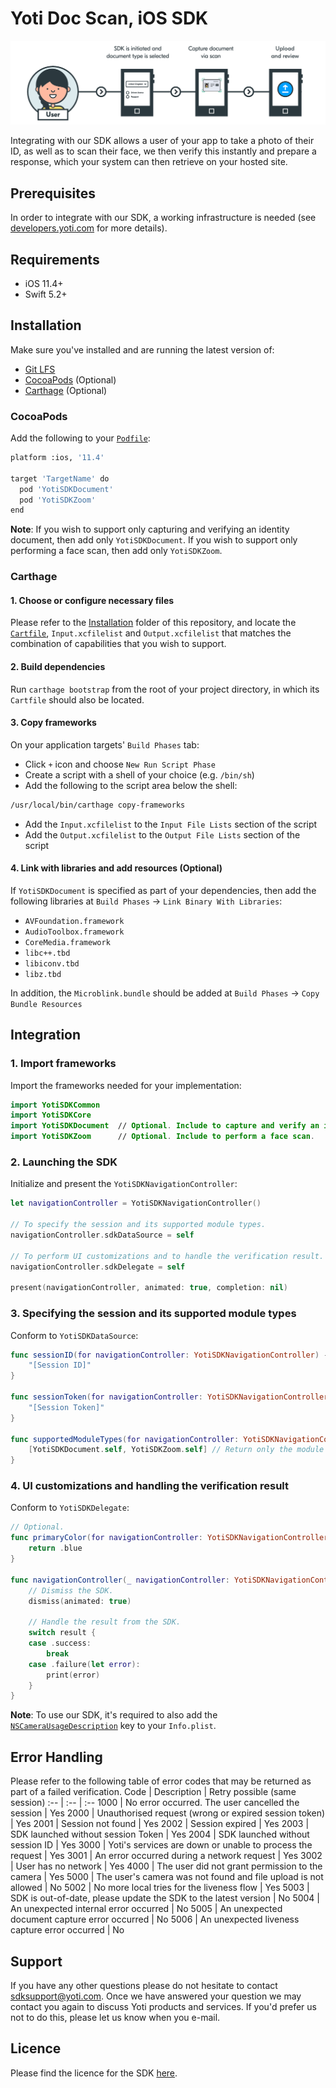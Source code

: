 # Yoti Doc Scan, iOS SDK

![Illustration](./Illustration.png)

Integrating with our SDK allows a user of your app to take a photo of their ID, as well as to scan their face, we then verify this instantly and prepare a response, which your system can then retrieve on your hosted site.

## Prerequisites
In order to integrate with our SDK, a working infrastructure is needed (see [developers.yoti.com](https://developers.yoti.com/yoti-doc-scan/yoti-doc-scan-integration-introduction) for more details).

## Requirements
- iOS 11.4+
- Swift 5.2+

## Installation
Make sure you've installed and are running the latest version of:
- [Git LFS](https://git-lfs.github.com)
- [CocoaPods](https://guides.cocoapods.org/using/getting-started.html) (Optional)
- [Carthage](https://github.com/Carthage/Carthage) (Optional)

### CocoaPods
Add the following to your [`Podfile`](https://guides.cocoapods.org/using/the-podfile.html):
```bash
platform :ios, '11.4'

target 'TargetName' do
  pod 'YotiSDKDocument'
  pod 'YotiSDKZoom'
end
```
**Note**: If you wish to support only capturing and verifying an identity document, then add only `YotiSDKDocument`. If you wish to support only performing a face scan, then add only `YotiSDKZoom`.

### Carthage
#### 1. Choose or configure necessary files
Please refer to the [Installation](Installation/Carthage) folder of this repository, and locate the [`Cartfile`](https://github.com/Carthage/Carthage/blob/master/Documentation/Artifacts.md#cartfile), `Input.xcfilelist` and `Output.xcfilelist` that matches the combination of capabilities that you wish to support.

#### 2. Build dependencies
Run `carthage bootstrap` from the root of your project directory, in which its `Cartfile` should also be located.

#### 3. Copy frameworks
On your application targets' `Build Phases` tab:
- Click `+` icon and choose `New Run Script Phase`
- Create a script with a shell of your choice (e.g. `/bin/sh`)
- Add the following to the script area below the shell:
```bash
/usr/local/bin/carthage copy-frameworks
```
- Add the `Input.xcfilelist` to the `Input File Lists` section of the script
- Add the `Output.xcfilelist` to the `Output File Lists` section of the script

#### 4. Link with libraries and add resources (Optional)
If `YotiSDKDocument` is specified as part of your dependencies, then add the following libraries at `Build Phases` → `Link Binary With Libraries`:
- `AVFoundation.framework`
- `AudioToolbox.framework`
- `CoreMedia.framework`
- `libc++.tbd`
- `libiconv.tbd`
- `libz.tbd`

In addition, the `Microblink.bundle` should be added at `Build Phases` → `Copy Bundle Resources`

## Integration
### 1. Import frameworks
Import the frameworks needed for your implementation:
```swift
import YotiSDKCommon
import YotiSDKCore
import YotiSDKDocument  // Optional. Include to capture and verify an identity document.
import YotiSDKZoom      // Optional. Include to perform a face scan.
```

### 2. Launching the SDK
Initialize and present the `YotiSDKNavigationController`:
```swift
let navigationController = YotiSDKNavigationController()

// To specify the session and its supported module types.
navigationController.sdkDataSource = self

// To perform UI customizations and to handle the verification result.
navigationController.sdkDelegate = self

present(navigationController, animated: true, completion: nil)
```

### 3. Specifying the session and its supported module types
Conform to `YotiSDKDataSource`:
```swift
func sessionID(for navigationController: YotiSDKNavigationController) -> String {
    "[Session ID]"
}

func sessionToken(for navigationController: YotiSDKNavigationController) -> String {
    "[Session Token]"
}

func supportedModuleTypes(for navigationController: YotiSDKNavigationController) -> [YotiSDKModule.Type] {
    [YotiSDKDocument.self, YotiSDKZoom.self] // Return only the module types you wish to support.
}
```

### 4. UI customizations and handling the verification result
Conform to `YotiSDKDelegate`:
```swift
// Optional.
func primaryColor(for navigationController: YotiSDKNavigationController) -> UIColor {
    return .blue
}

func navigationController(_ navigationController: YotiSDKNavigationController, didFinishWithResult result: YotiSDKResult) {
    // Dismiss the SDK.
    dismiss(animated: true)

    // Handle the result from the SDK.
    switch result {
    case .success:
        break
    case .failure(let error):
        print(error)
    }
}
```

**Note**: To use our SDK, it's required to also add the [`NSCameraUsageDescription`](https://developer.apple.com/documentation/bundleresources/information_property_list/nscamerausagedescription) key to your `Info.plist`.

## Error Handling
Please refer to the following table of error codes that may be returned as part of a failed verification.
Code | Description | Retry possible (same session)
:-- | :-- | :--
1000 | No error occurred. The user cancelled the session | Yes
2000 | Unauthorised request (wrong or expired session token) | Yes
2001 | Session not found | Yes
2002 | Session expired | Yes
2003 | SDK launched without session Token | Yes
2004 | SDK launched without session ID | Yes
3000 | Yoti's services are down or unable to process the request | Yes
3001 | An error occurred during a network request | Yes
3002 | User has no network | Yes
4000 | The user did not grant permission to the camera | Yes
5000 | The user's camera was not found and file upload is not allowed | No
5002 | No more local tries for the liveness flow | Yes
5003 | SDK is out-of-date, please update the SDK to the latest version | No
5004 | An unexpected internal error occurred | No
5005 | An unexpected document capture error occurred | No
5006 | An unexpected liveness capture error occurred | No

## Support
If you have any other questions please do not hesitate to contact sdksupport@yoti.com.
Once we have answered your question we may contact you again to discuss Yoti products and services. If you'd prefer us not to do this, please let us know when you e-mail.

## Licence
Please find the licence for the SDK [here](https://www.yoti.com/wp-content/uploads/2019/08/Yoti-Doc-Scan-SDK-Terms.pdf).
